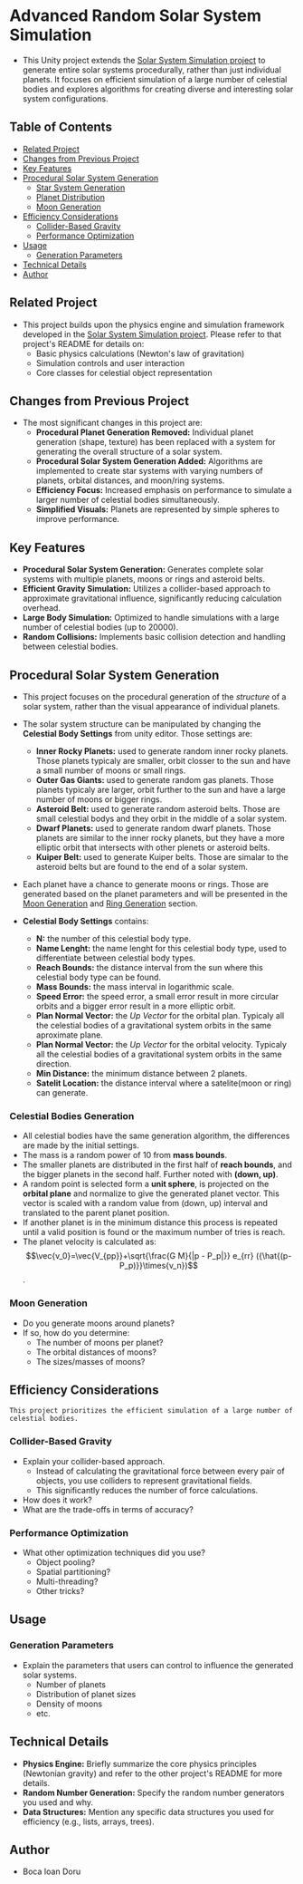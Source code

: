 # Advanced Random Solar System Simulation

* This Unity project extends the [Solar System Simulation project](#https://github.com/BocaDoru/Solar-System-Simulation) to generate entire solar systems procedurally, rather than just individual planets. It focuses on efficient simulation of a large number of celestial bodies and explores algorithms for creating diverse and interesting solar system configurations.

## Table of Contents

* [Related Project](#related-project)
* [Changes from Previous Project](#changes-from-previous-project)
* [Key Features](#key-features)
* [Procedural Solar System Generation](#procedural-solar-system-generation)
    * [Star System Generation](#star-system-generation)
    * [Planet Distribution](#planet-distribution)
    * [Moon Generation](#moon-generation)
* [Efficiency Considerations](#efficiency-considerations)
    * [Collider-Based Gravity](#collider-based-gravity)
    * [Performance Optimization](#performance-optimization)
* [Usage](#usage)
    * [Generation Parameters](#generation-parameters)
* [Technical Details](#technical-details)
* [Author](#author)

## Related Project

* This project builds upon the physics engine and simulation framework developed in the [Solar System Simulation project](#https://github.com/BocaDoru/Solar-System-Simulation). Please refer to that project's README for details on:
    * Basic physics calculations (Newton's law of gravitation)
    * Simulation controls and user interaction
    * Core classes for celestial object representation

## Changes from Previous Project

* The most significant changes in this project are:
    * **Procedural Planet Generation Removed:** Individual planet generation (shape, texture) has been replaced with a system for generating the overall structure of a solar system.
    * **Procedural Solar System Generation Added:** Algorithms are implemented to create star systems with varying numbers of planets, orbital distances, and moon/ring systems.
    * **Efficiency Focus:** Increased emphasis on performance to simulate a larger number of celestial bodies simultaneously.
    * **Simplified Visuals:** Planets are represented by simple spheres to improve performance.

##   Key Features

* **Procedural Solar System Generation:** Generates complete solar systems with multiple planets, moons or rings and asteroid belts.
* **Efficient Gravity Simulation:** Utilizes a collider-based approach to approximate gravitational influence, significantly reducing calculation overhead.
* **Large Body Simulation:** Optimized to handle simulations with a large number of celestial bodies (up to 20000).
* **Random Collisions:** Implements basic collision detection and handling between celestial bodies.

##   Procedural Solar System Generation

* This project focuses on the procedural generation of the *structure* of a solar system, rather than the visual appearance of individual planets.
* The solar system structure can be manipulated by changing the **Celestial Body Settings** from unity editor. Those settings are:
  * **Inner Rocky Planets:** used to generate random inner rocky planets. Those planets typicaly are smaller, orbit closser to the sun and have a small number of moons or small rings.
  * **Outer Gas Giants:** used to generate random gas planets. Those planets typicaly are larger, orbit further to the sun and have a large number of moons or bigger rings.
  * **Asteroid Belt:** used to generate random asteroid belts. Those are small celestial bodys and they orbit in the middle of a solar system.
  * **Dwarf Planets:** used to generate random dwarf planets. Those planets are similar to the inner rocky planets, but they have a more elliptic orbit that intersects with other plenets or asteroid belts.
  * **Kuiper Belt:** used to generate Kuiper belts. Those are simalar to the asteroid belts but are found to the end of a solar system.
    
* Each planet have a chance to generate moons or rings. Those are generated based on the planet parameters and will be presented in the [Moon Generation](#moon-generation) and [Ring Generation](#ring-generation) section.
  
* **Celestial Body Settings** contains:
  * **N:** the number of this celestial body type.
  * **Name Lenght:** the name lenght for this celestial body type, used to differentiate between celestial body types.
  * **Reach Bounds:** the distance interval from the sun where this celestial body type can be found.
  * **Mass Bounds:** the mass interval in logarithmic scale.
  * **Speed Error:** the speed error, a small error result in more circular orbits and a bigger error result in a more elliptic orbit.
  * **Plan Normal Vector:** the *Up Vector* for the orbital plan. Typicaly all the celestial bodies of a gravitational system orbits in the same aproximate plane.
  * **Plan Normal Vector:** the *Up Vector* for the orbital velocity. Typicaly all the celestial bodies of a gravitational system orbits in the same direction.
  * **Min Distance:** the minimum distance between 2 planets.
  * **Satelit Location:** the distance interval where a satelite(moon or ring) can generate.

### Celestial Bodies Generation

* All celestial bodies have the same generation algorithm, the differences are made by the initial settings.
* The mass is a random power of 10 from **mass bounds**.
* The smaller planets are distributed in the first half of **reach bounds**, and the bigger planets in the second half. Further noted with **(down, up)**.
* A random point is selected form a **unit sphere**, is projected on the **orbital plane** and normalize to give the generated planet vector. This vector is scaled with a random value from (down, up) interval and translated to the parent planet position.
* If another planet is in the minimum distance this process is repeated until a valid position is found or the maximum number of tries is reach.
* The planet velocity is calculated as: $$\vec{v_0}=\vec{V_{pp}}+\sqrt{\frac{G M}{|p - P_p|}} e_{rr} ({\hat{(p-P_p)}}\times{v_n})$$.

###   Moon Generation

* Do you generate moons around planets?
* If so, how do you determine:
    * The number of moons per planet?
    * The orbital distances of moons?
    * The sizes/masses of moons?

##   Efficiency Considerations

    This project prioritizes the efficient simulation of a large number of celestial bodies.

###   Collider-Based Gravity

* Explain your collider-based approach.
    * Instead of calculating the gravitational force between every pair of objects, you use colliders to represent gravitational fields.
    * This significantly reduces the number of force calculations.
* How does it work?
* What are the trade-offs in terms of accuracy?

###   Performance Optimization

* What other optimization techniques did you use?
    * Object pooling?
    * Spatial partitioning?
    * Multi-threading?
    * Other tricks?

##   Usage

###   Generation Parameters

* Explain the parameters that users can control to influence the generated solar systems.
    * Number of planets
    * Distribution of planet sizes
    * Density of moons
    * etc.

##   Technical Details

* **Physics Engine:** Briefly summarize the core physics principles (Newtonian gravity) and refer to the other project's README for more details.
* **Random Number Generation:** Specify the random number generators you used and why.
* **Data Structures:** Mention any specific data structures you used for efficiency (e.g., lists, arrays, trees).

##   Author

* Boca Ioan Doru
